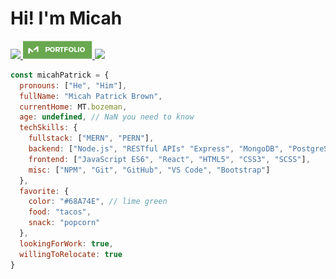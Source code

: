 # Hi! I'm Micah

<a href="https://www.linkedin.com/in/micah-patrick/"><img src="https://img.shields.io/badge/LinkedIn-0077B5?style=for-the-badge&logo=linkedin&logoColor=white" /> </a>
<a href="https://micahpatrick.com/"><img src="./docs/portfolio-badge.png" /> </a>
<a href="https://github.com/micah-patrick"><img src="https://img.shields.io/badge/GitHub-100000?style=for-the-badge&logo=github&logoColor=white" /> </a>

```javascript
const micahPatrick = {
  pronouns: ["He", "Him"],
  fullName: "Micah Patrick Brown",
  currentHome: MT.bozeman,
  age: undefined, // NaN you need to know
  techSkills: {
    fullstack: ["MERN", "PERN"],
    backend: ["Node.js", "RESTful APIs" "Express", "MongoDB", "PostgreSQL", "Knex", "JWT", "Cors"],
    frontend: ["JavaScript ES6", "React", "HTML5", "CSS3", "SCSS"],
    misc: ["NPM", "Git", "GitHub", "VS Code", "Bootstrap"]
  },
  favorite: {
    color: "#68A74E", // lime green
    food: "tacos",
    snack: "popcorn"
  },
  lookingForWork: true,
  willingToRelocate: true
}
```
